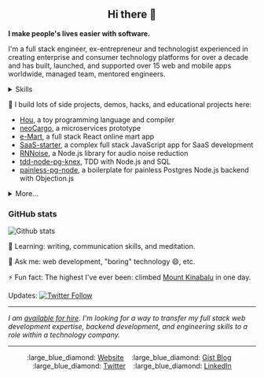<h2 align="center">Hi there 👋</h2>

**I make people's lives easier with software.**

I'm a full stack engineer, ex-entrepreneur and technologist experienced in creating enterprise and consumer technology platforms for over a decade and has built, launched, and supported over 15 web and mobile apps worldwide, managed team, mentored engineers.

<details>

<summary>Skills</summary>

- Frontend: JavaScript, ES6, TypeScript, React, Jest, Webpack
- Backend: Node.js, Go, Express, SQL, PostgreSQL, MongoDB, Redis, container, Kafka, Elasticsearch
- Cloud computing: AWS, Google Cloud
- CI/CD: CircleCI
</details>

🔭 I build lots of side projects, demos, hacks, and educational projects here:
- [Hou](https://github.com/cedrickchee/hou), a toy programming language and compiler
- [neoCargo](https://github.com/cedrickchee/neoCargo), a microservices prototype
- [e-Mart](https://github.com/cedrickchee/e-mart), a full stack React online mart app
- [SaaS-starter](https://github.com/cedrickchee/saas-starter), a complex full stack JavaScript app for SaaS development
- [RNNoise](https://github.com/cedrickchee/rnnoise-nodejs), a Node.js library for audio noise reduction
- [tdd-node-pg-knex](https://github.com/cedrickchee/tdd-node-pg-knex), TDD with Node.js and SQL
- [painless-pg-node](https://github.com/cedrickchee/painless-pg-node), a boilerplate for painless Postgres Node.js backend with Objection.js

<details>

<summary>More...</summary>

- [awesome-bert-nlp](https://github.com/cedrickchee/awesome-bert-nlp), a curated list of NLP resources
- [YDKGo](https://ydkgo.netlify.app/), a book I wrote on advanced Go programming
- [MinTorrent](https://github.com/cedrickchee/min-torrent), a minimalistic, zero dependency torrent client, written in Go
- [Knowledge](https://github.com/cedrickchee/knowledge), my second "brain", digital garden, wiki
- [experiments](https://github.com/cedrickchee/experiments), a collection of code snippets
- [data-science-notebooks](https://github.com/cedrickchee/data-science-notebooks), a Data Science Python notebooks
- [capsule-net-pytorch](https://github.com/cedrickchee/capsule-net-pytorch), a Capsule Network for PyTorch
- [pytorch-mobile-kit](https://github.com/cedrickchee/pytorch-mobile-kit), a PyTorch Mobile starter kit
</details>

### GitHub stats

![Github stats](https://github-readme-stats.vercel.app/api?username=cedrickchee&show_icons=true)

🌱 Learning: writing, communication skills, and meditation.

💬 Ask me: web development, "boring" technology :smile:, etc.

⚡ Fun fact: The highest I've ever been: climbed [Mount Kinabalu](https://en.wikipedia.org/wiki/Mount_Kinabalu) in one day.

Updates: [![Twitter Follow](https://img.shields.io/twitter/follow/cedric_chee?label=Follow&style=social)](https://twitter.com/cedric_chee)

---

_I am [available for hire](https://cedricchee.com/2020/04/21/hire-cedric-chee/). I'm looking for a way to transfer my full stack web development expertise, backend development, and engineering skills to a role within a technology company._

---

<p align="center">
  :large_blue_diamond:&nbsp;<a href="https://cedricchee.com">Website</a>&nbsp;&nbsp;&nbsp;
  :large_blue_diamond:&nbsp;<a href="https://gist.github.com/cedrickchee">Gist Blog</a>&nbsp;&nbsp;&nbsp;
  :large_blue_diamond:&nbsp;<a href="https://twitter.com/cedric_chee">Twitter</a>&nbsp;&nbsp;&nbsp;
  :large_blue_diamond:&nbsp;<a href="https://www.linkedin.com/in/cedricchee/">LinkedIn</a>
</p>
